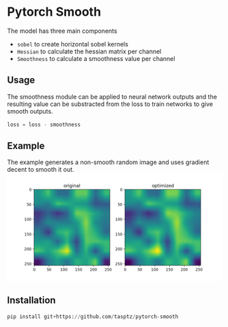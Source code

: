# Pytorch Smooth
The model has three main components
 * `sobel` to create horizontal sobel kernels
 * `Hessian` to calculate the hessian matrix per channel
 * `Smoothness` to calculate a smoothness value per channel

## Usage
The smoothness module can be applied to neural network outputs and
the resulting value can be substracted from the loss to
train networks to give smooth outputs.

```python
loss = loss - smoothness
```

## Example
The example generates a non-smooth random image and uses gradient decent to smooth it out.
![example](example.png)

## Installation
```python
pip install git+https://github.com/tasptz/pytorch-smooth
```
